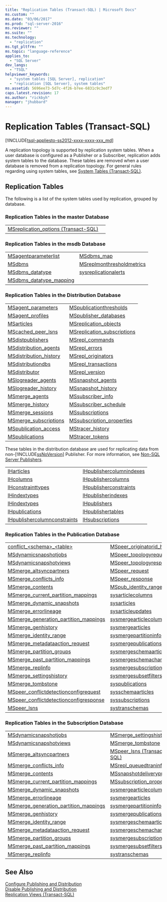 ```yaml
---
title: "Replication Tables (Transact-SQL) | Microsoft Docs"
ms.custom: ""
ms.date: "03/06/2017"
ms.prod: "sql-server-2016"
ms.reviewer: ""
ms.suite: ""
ms.technology: 
  - "replication"
ms.tgt_pltfrm: ""
ms.topic: "language-reference"
applies_to: 
  - "SQL Server"
dev_langs: 
  - "TSQL"
helpviewer_keywords: 
  - "system tables [SQL Server], replication"
  - "replication [SQL Server], system tables"
ms.assetid: 5696ee73-5d7c-4f26-b7ee-6831c9c3edf7
caps.latest.revision: 17
ms.author: "rickbyh"
manager: "jhubbard"
---
```

# Replication Tables (Transact-SQL)
[!INCLUDE[tsql-appliesto-ss2012-xxxx-xxxx-xxx_md](../../../integration-services/system/stored-procedures/includes/tsql-appliesto-ss2012-xxxx-xxxx-xxx-md.md)]

  A replication topology is supported by replication system tables. When a user database is configured as a Publisher or a Subscriber, replication adds system tables to the database. These tables are removed when a user database is removed from a replication topology. For general rules regarding using system tables, see [System Tables &#40;Transact-SQL&#41;](../../../relational-databases/reference/system-tables/system-tables-transact-sql.md).  
  
## Replication Tables  
 The following is a list of the system tables used by replication, grouped by database.  
  
### Replication Tables in the master Database  
  
|||  
|-|-|  
|[MSreplication_options &#40;Transact-SQL&#41;](../../../relational-databases/reference/system-tables/msreplication-options-transact-sql.md)||  
  
### Replication Tables in the msdb Database  
  
|||  
|-|-|  
|[MSagentparameterlist](../../../relational-databases/reference/system-tables/msagentparameterlist-transact-sql.md)|[MSdbms_map](../../../relational-databases/reference/system-tables/msdbms-map-transact-sql.md)|  
|[MSdbms](../../../relational-databases/reference/system-tables/msdbms-transact-sql.md)|[MSreplmonthresholdmetrics](../../../relational-databases/reference/system-tables/msreplmonthresholdmetrics-transact-sql.md)|  
|[MSdbms_datatype](../../../relational-databases/reference/system-tables/msdbms-datatype-transact-sql.md)|[sysreplicationalerts](../../../relational-databases/reference/system-tables/sysreplicationalerts-transact-sql.md)|  
|[MSdbms_datatype_mapping](../../../relational-databases/reference/system-tables/msdbms-datatype-mapping-transact-sql.md)||  
  
### Replication Tables in the Distribution Database  
  
|||  
|-|-|  
|[MSagent_parameters](../../../relational-databases/reference/system-tables/msagent-parameters-transact-sql.md)|[MSpublicationthresholds](../../../relational-databases/reference/system-tables/mspublicationthresholds-transact-sql.md)|  
|[MSagent_profiles](../../../relational-databases/reference/system-tables/msagent-profiles-transact-sql.md)|[MSpublisher_databases](../../../relational-databases/reference/system-tables/mspublisher-databases-transact-sql.md)|  
|[MSarticles](../../../relational-databases/reference/system-tables/msarticles-transact-sql.md)|[MSreplication_objects](../../../relational-databases/reference/system-tables/msreplication-objects-transact-sql.md)|  
|[MScached_peer_lsns](../../../relational-databases/reference/system-tables/mscached-peer-lsns-transact-sql.md)|[MSreplication_subscriptions](../../../relational-databases/reference/system-tables/msreplication-subscriptions-transact-sql.md)|  
|[MSdistpublishers](../../../relational-databases/reference/system-tables/msdistpublishers-transact-sql.md)|[MSrepl_commands](../../../relational-databases/reference/system-tables/msrepl-commands-transact-sql.md)|  
|[MSdistribution_agents](../../../relational-databases/reference/system-tables/msdistribution-agents-transact-sql.md)|[MSrepl_errors](../../../relational-databases/reference/system-tables/msrepl-errors-transact-sql.md)|  
|[MSdistribution_history](../../../relational-databases/reference/system-tables/msdistribution-history-transact-sql.md)|[MSrepl_originators](../../../relational-databases/reference/system-tables/msrepl-originators-transact-sql.md)|  
|[MSdistributiondbs](../../../relational-databases/reference/system-tables/msdistributiondbs-transact-sql.md)|[MSrepl_transactions](../../../relational-databases/reference/system-tables/msrepl-transactions-transact-sql.md)|  
|[MSdistributor](../../../relational-databases/reference/system-tables/msdistributor-transact-sql.md)|[MSrepl_version](../../../relational-databases/reference/system-tables/msrepl-version-transact-sql.md)|  
|[MSlogreader_agents](../../../relational-databases/reference/system-tables/mslogreader-agents-transact-sql.md)|[MSsnapshot_agents](../../../relational-databases/reference/system-tables/mssnapshot-agents-transact-sql.md)|  
|[MSlogreader_history](../../../relational-databases/reference/system-tables/mslogreader-history-transact-sql.md)|[MSsnapshot_history](../../../relational-databases/reference/system-tables/mssnapshot-history-transact-sql.md)|  
|[MSmerge_agents](../../../relational-databases/reference/system-tables/msmerge-agents-transact-sql.md)|[MSsubscriber_info](../../../relational-databases/reference/system-tables/mssubscriber-info-transact-sql.md)|  
|[MSmerge_history](../../../relational-databases/reference/system-tables/msmerge-history-transact-sql.md)|[MSsubscriber_schedule](../../../relational-databases/reference/system-tables/mssubscriber-schedule-transact-sql.md)|  
|[MSmerge_sessions](../../../relational-databases/reference/system-tables/msmerge-sessions-transact-sql.md)|[MSsubscriptions](../../../relational-databases/reference/system-tables/mssubscriptions-transact-sql.md)|  
|[MSmerge_subscriptions](../../../relational-databases/reference/system-tables/msmerge-subscriptions-transact-sql.md)|[MSsubscription_properties](../../../relational-databases/reference/system-tables/mssubscription-properties-transact-sql.md)|  
|[MSpublication_access](../../../relational-databases/reference/system-tables/mspublication-access-transact-sql.md)|[MStracer_history](../../../relational-databases/reference/system-tables/mstracer-history-transact-sql.md)|  
|[MSpublications](../../../relational-databases/reference/system-tables/mspublications-transact-sql.md)|[MStracer_tokens](../../../relational-databases/reference/system-tables/mstracer-tokens-transact-sql.md)|  
  
 These tables in the distribution database are used for replicating data from non-[!INCLUDE[ssNoVersion](../../../advanced-analytics/r-services/includes/ssnoversion-md.md)] Publisher. For more information, see [Non-SQL Server Publishers](../../../relational-databases/replication/non-sql/non-sql-server-publishers.md).  
  
|||  
|-|-|  
|[IHarticles](../../../relational-databases/reference/system-tables/iharticles-transact-sql.md)|[IHpublishercolumnindexes](../../../relational-databases/reference/system-tables/ihpublishercolumnindexes-transact-sql.md)|  
|[IHcolumns](../../../relational-databases/reference/system-tables/ihcolumns-transact-sql.md)|[IHpublishercolumns](../../../relational-databases/reference/system-tables/ihpublishercolumns-transact-sql.md)|  
|[IHconstrainttypes](../../../relational-databases/reference/system-tables/ihconstrainttypes-transact-sql.md)|[IHpublisherconstraints](../../../relational-databases/reference/system-tables/ihpublisherconstraints-transact-sql.md)|  
|[IHindextypes](../../../relational-databases/reference/system-tables/ihindextypes-transact-sql.md)|[IHpublisherindexes](../../../relational-databases/reference/system-tables/ihpublisherindexes-transact-sql.md)|  
|[IHindextypes](../../../relational-databases/reference/system-tables/ihindextypes-transact-sql.md)|[IHpublishers](../../../relational-databases/reference/system-tables/ihpublishers-transact-sql.md)|  
|[IHpublications](../../../relational-databases/reference/system-tables/ihpublications-transact-sql.md)|[IHpublishertables](../../../relational-databases/reference/system-tables/ihpublishertables-transact-sql.md)|  
|[IHpublishercolumnconstraints](../../../relational-databases/reference/system-tables/ihpublishercolumnconstraints-transact-sql.md)|[IHsubscriptions](../../../relational-databases/reference/system-tables/ihsubscriptions-transact-sql.md)|  
  
### Replication Tables in the Publication Database  
  
|||  
|-|-|  
|[conflict_\<schema>_\<table>](../../../relational-databases/reference/system-tables/conflict-schema-table-transact-sql.md)|[MSpeer_originatorid_history](../../../relational-databases/reference/system-tables/mspeer-originatorid-history-transact-sql.md)|  
|[MSdynamicsnapshotjobs](../../../relational-databases/reference/system-tables/msdynamicsnapshotjobs-transact-sql.md)|[MSpeer_topologyrequest](../../../relational-databases/reference/system-tables/mspeer-topologyrequest-transact-sql.md)|  
|[MSdynamicsnapshotviews](../../../relational-databases/reference/system-tables/msdynamicsnapshotviews-transact-sql.md)|[MSpeer_topologyresponse](../../../relational-databases/reference/system-tables/mspeer-topologyresponse-transact-sql.md)|  
|[MSmerge_altsyncpartners](../../../relational-databases/reference/system-tables/msmerge-altsyncpartners-transact-sql.md)|[MSpeer_request](../../../relational-databases/reference/system-tables/mspeer-request-transact-sql.md)|  
|[MSmerge_conflicts_info](../../../relational-databases/reference/system-tables/msmerge-conflicts-info-transact-sql.md)|[MSpeer_response](../../../relational-databases/reference/system-tables/mspeer-response-transact-sql.md)|  
|[MSmerge_contents](../../../relational-databases/reference/system-tables/msmerge-contents-transact-sql.md)|[MSpub_identity_range](../../../relational-databases/reference/system-tables/mspub-identity-range-transact-sql.md)|  
|[MSmerge_current_partition_mappings](../../../relational-databases/reference/system-tables/msmerge-current-partition-mappings.md)|[sysarticlecolumns](../../../relational-databases/reference/system-tables/sysarticlecolumns-transact-sql.md)|  
|[MSmerge_dynamic_snapshots](../../../relational-databases/reference/system-tables/msmerge-dynamic-snapshots-transact-sql.md)|[sysarticles](../../../relational-databases/reference/system-tables/sysarticles-transact-sql.md)|  
|[MSmerge_errorlineage](../../../relational-databases/reference/system-tables/msmerge-errorlineage-transact-sql.md)|[sysarticleupdates](../../../relational-databases/reference/system-tables/sysarticleupdates-transact-sql.md)|  
|[MSmerge_generation_partition_mappings](../../../relational-databases/reference/system-tables/msmerge-generation-partition-mappings-transact-sql.md)|[sysmergearticlecolumns](../../../relational-databases/reference/system-tables/sysmergearticlecolumns-transact-sql.md)|  
|[MSmerge_genhistory](../../../relational-databases/reference/system-tables/msmerge-genhistory-transact-sql.md)|[sysmergearticles](../../../relational-databases/reference/system-tables/sysmergearticles-transact-sql.md)|  
|[MSmerge_identity_range](../../../relational-databases/reference/system-tables/msmerge-identity-range-transact-sql.md)|[sysmergepartitioninfo](../../../relational-databases/reference/system-tables/sysmergepartitioninfo-transact-sql.md)|  
|[MSmerge_metadataaction_request](../../../relational-databases/reference/system-tables/msmerge-metadataaction-request-transact-sql.md)|[sysmergepublications](../../../relational-databases/reference/system-tables/sysmergepublications-transact-sql.md)|  
|[MSmerge_partition_groups](../../../relational-databases/reference/system-tables/msmerge-partition-groups-transact-sql.md)|[sysmergeschemaarticles](../../../relational-databases/reference/system-tables/sysmergeschemaarticles-transact-sql.md)|  
|[MSmerge_past_partition_mappings](../../../relational-databases/reference/system-tables/msmerge-past-partition-mappings-transact-sql.md)|[sysmergeschemachange](../../../relational-databases/reference/system-tables/sysmergeschemachange-transact-sql.md)|  
|[MSmerge_replinfo](../../../relational-databases/reference/system-tables/msmerge-replinfo-transact-sql.md)|[sysmergesubscriptions](../../../relational-databases/reference/system-tables/sysmergesubscriptions-transact-sql.md)|  
|[MSmerge_settingshistory](../../../relational-databases/reference/system-tables/msmerge-settingshistory-transact-sql.md)|[sysmergesubsetfilters](../../../relational-databases/reference/system-tables/sysmergesubsetfilters-transact-sql.md)|  
|[MSmerge_tombstone](../../../relational-databases/reference/system-tables/msmerge-tombstone-transact-sql.md)|[syspublications](../../../relational-databases/reference/system-tables/syspublications-transact-sql.md)|  
|[MSpeer_conflictdetectionconfigrequest](../../../relational-databases/reference/system-tables/mspeer-conflictdetectionconfigrequest-transact-sql.md)|[sysschemaarticles](../../../relational-databases/reference/system-tables/sysschemaarticles-transact-sql.md)|  
|[MSpeer_conflictdetectionconfigresponse](../../../relational-databases/reference/system-tables/mspeer-conflictdetectionconfigresponse-transact-sql.md)|[syssubscriptions](../../../relational-databases/reference/system-tables/syssubscriptions-transact-sql.md)|  
|[MSpeer_lsns](../../../relational-databases/reference/system-tables/mspeer-lsns-transact-sql.md)|[systranschemas](../../../relational-databases/reference/system-views/systranschemas-transact-sql.md)|  
  
### Replication Tables in the Subscription Database  
  
|||  
|-|-|  
|[MSdynamicsnapshotjobs](../../../relational-databases/reference/system-tables/msdynamicsnapshotjobs-transact-sql.md)|[MSmerge_settingshistory](../../../relational-databases/reference/system-tables/msmerge-settingshistory-transact-sql.md)|  
|[MSdynamicsnapshotviews](../../../relational-databases/reference/system-tables/msdynamicsnapshotviews-transact-sql.md)|[MSmerge_tombstone](../../../relational-databases/reference/system-tables/msmerge-tombstone-transact-sql.md)|  
|[MSmerge_altsyncpartners](../../../relational-databases/reference/system-tables/msmerge-altsyncpartners-transact-sql.md)|[MSpeer_lsns &#40;Transact-SQL&#41;](../../../relational-databases/reference/system-tables/mspeer-lsns-transact-sql.md)|  
|[MSmerge_conflicts_info](../../../relational-databases/reference/system-tables/msmerge-conflicts-info-transact-sql.md)|[MSrepl_queuedtraninfo](../../../relational-databases/reference/system-tables/msrepl-queuedtraninfo-transact-sql.md)|  
|[MSmerge_contents](../../../relational-databases/reference/system-tables/msmerge-contents-transact-sql.md)|[MSsnapshotdeliveryprogress](../../../relational-databases/reference/system-tables/mssnapshotdeliveryprogress-transact-sql.md)|  
|[MSmerge_current_partition_mappings](../../../relational-databases/reference/system-tables/msmerge-current-partition-mappings.md)|[MSsubscription_properties](../../../relational-databases/reference/system-tables/mssubscription-properties-transact-sql.md)|  
|[MSmerge_dynamic_snapshots](../../../relational-databases/reference/system-tables/msmerge-dynamic-snapshots-transact-sql.md)|[sysmergearticlecolumns](../../../relational-databases/reference/system-tables/sysmergearticlecolumns-transact-sql.md)|  
|[MSmerge_errorlineage](../../../relational-databases/reference/system-tables/msmerge-errorlineage-transact-sql.md)|[sysmergearticles](../../../relational-databases/reference/system-tables/sysmergearticles-transact-sql.md)|  
|[MSmerge_generation_partition_mappings](../../../relational-databases/reference/system-tables/msmerge-generation-partition-mappings-transact-sql.md)|[sysmergepartitioninfo](../../../relational-databases/reference/system-tables/sysmergepartitioninfo-transact-sql.md)|  
|[MSmerge_genhistory](../../../relational-databases/reference/system-tables/msmerge-genhistory-transact-sql.md)|[sysmergepublications](../../../relational-databases/reference/system-tables/sysmergepublications-transact-sql.md)|  
|[MSmerge_identity_range](../../../relational-databases/reference/system-tables/msmerge-identity-range-transact-sql.md)|[sysmergeschemaarticles](../../../relational-databases/reference/system-tables/sysmergeschemaarticles-transact-sql.md)|  
|[MSmerge_metadataaction_request](../../../relational-databases/reference/system-tables/msmerge-metadataaction-request-transact-sql.md)|[sysmergeschemachange](../../../relational-databases/reference/system-tables/sysmergeschemachange-transact-sql.md)|  
|[MSmerge_partition_groups](../../../relational-databases/reference/system-tables/msmerge-partition-groups-transact-sql.md)|[sysmergesubscriptions](../../../relational-databases/reference/system-tables/sysmergesubscriptions-transact-sql.md)|  
|[MSmerge_past_partition_mappings](../../../relational-databases/reference/system-tables/msmerge-past-partition-mappings-transact-sql.md)|[sysmergesubsetfilters](../../../relational-databases/reference/system-tables/sysmergesubsetfilters-transact-sql.md)|  
|[MSmerge_replinfo](../../../relational-databases/reference/system-tables/msmerge-replinfo-transact-sql.md)|[systranschemas](../../../relational-databases/reference/system-views/systranschemas-transact-sql.md)|  
  
## See Also  
 [Configure Publishing and Distribution](../../../relational-databases/replication/configure-publishing-and-distribution.md)   
 [Disable Publishing and Distribution](../../../relational-databases/replication/disable-publishing-and-distribution.md)   
 [Replication Views &#40;Transact-SQL&#41;](../../../relational-databases/reference/system-views/replication-views-transact-sql.md)  
  
  